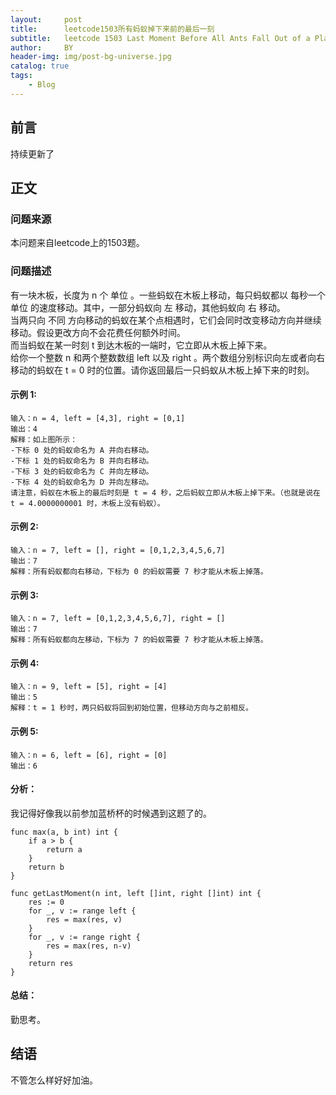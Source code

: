 ```yaml
---
layout:     post
title:      leetcode1503所有蚂蚁掉下来前的最后一刻
subtitle:   leetcode 1503 Last Moment Before All Ants Fall Out of a Plank
author:     BY
header-img: img/post-bg-universe.jpg
catalog: true
tags:
    - Blog
---
```



## 前言

持续更新了

## 正文

### 问题来源

本问题来自leetcode上的1503题。  

### 问题描述

有一块木板，长度为 n 个 单位 。一些蚂蚁在木板上移动，每只蚂蚁都以 每秒一个单位 的速度移动。其中，一部分蚂蚁向 左 移动，其他蚂蚁向 右 移动。  
当两只向 不同 方向移动的蚂蚁在某个点相遇时，它们会同时改变移动方向并继续移动。假设更改方向不会花费任何额外时间。   
而当蚂蚁在某一时刻 t 到达木板的一端时，它立即从木板上掉下来。  
给你一个整数 n 和两个整数数组 left 以及 right 。两个数组分别标识向左或者向右移动的蚂蚁在 t = 0 时的位置。请你返回最后一只蚂蚁从木板上掉下来的时刻。    

#### 示例 1:
```
输入：n = 4, left = [4,3], right = [0,1]
输出：4
解释：如上图所示：
-下标 0 处的蚂蚁命名为 A 并向右移动。
-下标 1 处的蚂蚁命名为 B 并向右移动。
-下标 3 处的蚂蚁命名为 C 并向左移动。
-下标 4 处的蚂蚁命名为 D 并向左移动。
请注意，蚂蚁在木板上的最后时刻是 t = 4 秒，之后蚂蚁立即从木板上掉下来。（也就是说在 t = 4.0000000001 时，木板上没有蚂蚁）。
```

#### 示例 2:
```
输入：n = 7, left = [], right = [0,1,2,3,4,5,6,7]
输出：7
解释：所有蚂蚁都向右移动，下标为 0 的蚂蚁需要 7 秒才能从木板上掉落。
```

#### 示例 3:
```
输入：n = 7, left = [0,1,2,3,4,5,6,7], right = []
输出：7
解释：所有蚂蚁都向左移动，下标为 7 的蚂蚁需要 7 秒才能从木板上掉落。
```

#### 示例 4:
```
输入：n = 9, left = [5], right = [4]
输出：5
解释：t = 1 秒时，两只蚂蚁将回到初始位置，但移动方向与之前相反。
```

#### 示例 5:
```
输入：n = 6, left = [6], right = [0]
输出：6
```

#### 分析：  
我记得好像我以前参加蓝桥杯的时候遇到这题了的。  
```
func max(a, b int) int {
    if a > b {
        return a
    }
    return b
}

func getLastMoment(n int, left []int, right []int) int {
    res := 0
    for _, v := range left {
        res = max(res, v)
    }
    for _, v := range right {
        res = max(res, n-v)
    }
    return res
}
```

#### 总结：
勤思考。  

## 结语
不管怎么样好好加油。
